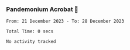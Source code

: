 ### Pandemonium Acrobat 🤸

<!--START_SECTION:waka-->

```all_time
From: 21 December 2023 - To: 28 December 2023

Total Time: 0 secs

No activity tracked
```

<!--END_SECTION:waka-->
